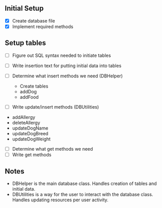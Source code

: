 ## Initial Setup
- [x] Create database file  
- [x] Implement required methods  

## Setup tables
- [ ] Figure out SQL syntax needed to initiate tables  
- [ ] Write insertion text for putting initial data into tables  

- [ ] Determine what insert methods we need (DBHelper)
    * Create tables
    * addDog
    * addFood
    
- [ ] Write update/insert methods (DBUtilities)
* addAllergy  
* deleteAllergy
* updateDogName
* updateDogBreed 
* updateDogWeight

- [ ] Determine what get methods we need  
- [ ] Write get methods  

## Notes
* DBHelper is the main database class. Handles creation of tables and initial data.
* DBUtilities is a way for the user to interact with the database class. Handles updating resources per user activity.
